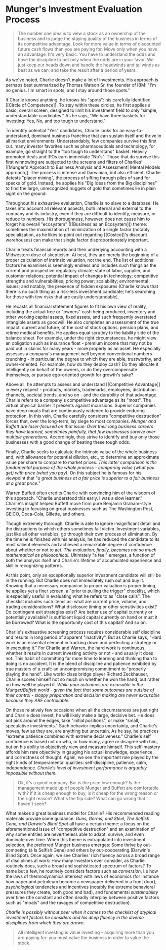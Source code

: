 # Munger's Investment Evaluation Process

> The number one idea is to view a stock as an ownership of the business and to judge the staying quality of the business in terms of its competitive advantage. Look for more value in terms of discounted future cash flows than you are paying for. Move only when you have an advantage. It's very basic. You have to understand the odds and have the discipline to bet only when the odds are in your favor. We just keep our heads down and handle the headwinds and tailwinds as best as we can, and take the result after a period of years.

As we've noted, Charlie doesn't make a lot of investments. His approach is perhaps best summarized by Thomas Watson Sr, the founder of IBM: "I'm no genius. I'm smart in spots, and I stay around those spots."

If Charlie knows anything, he knows his "spots": his carefully identified [[Circle of Competence]]. To stay within these circles, he first applies a basic, overall screen, designed to limit his investment field to only "simple, understandable candidates." As he says, "We have three baskets for investing: Yes, No, and too tough to understand."

To identify potential "Yes" candidates, Charlie looks for an easy-to-understand, dominant business franchise that can sustain itself and thrive in all market environments. 
Understandably, few companies survive this first cut. many investor favorites such as pharmaceuticals and technology, for example, go straight to the "too tough to understand" basket. Heavily promoted deals and IPOs  earn immediate "No's". Those that do survive this first winnowing are subjected to the screens and filters of Charlies' [[Munger's Approach to Business Analysis and Assessment| Mental Models approach]]. The process is intense and Darwinian, but also efficient. Charlie detests "placer mining", the process of sifting through piles of sand for specks of gold. Instead, he applies his "Big Ideas from the Big disciplines" to find the large, unrecognized nuggets of gold that sometimes lie in plain sight on the ground.

Throughout his exhaustive evaluation, Charlie is no slave to a database: He takes into account all relevant aspects, both internal and external to the company and its industry, even if they are difficult to identify, measure, or reduce to numbers. His thoroughness, however, does not cause him to forget his overall "ecosystem" ([[Business as an Ecosystem]]) theme: sometimes the maximization of minimization of a single factor (notably specialization, as he likes to point out regarding [[Costco]]'s discount warehouses) can make that single factor disproportionately important.

Charlie treats financial reports and their underlying accounting with a Midwestern dose of skepticism. At best, they are merely the beginning of a proper calculation of intrinsic valuation, not the end. The list of additional factors he examines is seemingly endless and includes such things as the current and prospective regulatory climate; state of labor, supplier, and customer relations; potential impact of changes in technology; competitive strengths and vulnerabilities; pricing power; scalability; environmental issues; and notably, the presence of hidden exposures (Charlie knows that there is no such thing as a risk-less investment candidate; he's searching for those with few risks that are easily understandable). 

He recasts all financial statement figures to fit his own view of reality, including the actual free or "owners" cash being produced, inventory and other working capital assets, fixed assets, and such frequently overstated intangible assets as goodwill. He also completes an assessment of the true impact, current and future, of the cost of stock options, pension plans, and retiree medical benefits. He applies equal scrutiny to the liability side of the balance sheet. For example, under the right circumstances, he might view an obligation such as insurance float - premium income that may not be paid out in claims for many years - more properly as an asset. He especially assesses a company's management well beyond conventional numbers crunching - in particular, the degree to which they are able, trustworthy, and owner-oriented. For example, how do they deploy cash? Do they allocate it intelligently on behalf of the owners, or do they overcompensate themselves, or pursue ego-oriented growth for growth's sake?

Above all, he attempts to assess and understand [[Competitive Advantage]] in every respect - products, markets, trademarks, employees, distribution channels, societal trends, and so on - and the durability of that advantage. Charlie refers to a company's competitive advantage as its "moat". The virtual physical barrier it presents against incursions. Superior companies have deep moats that are continuously widened to provide enduring protection. In this vein, Charlie carefully considers  "competitive destruction" forces that, over the long-term, lay siege to most companies. *Munger and Buffett are laser-focused on that issue: Over their long business careers they have learned, sometimes painfully, that few businesses survive over multiple generations.* Accordingly, they strive to identify and buy only those businesses with a good change of beating these tough odds.

Finally, Charlie seeks to calculate the intrinsic value of the whole business and, with allowance for potential dilution, etc., to determine an approximate value per share to compare to market prices. *This latter comparison is the fundamental purpose of the whole process - comparing value (what you get) with price (what you pay).* On this subject he is famous for his viewpoint that "*a great business at a fair price is superior to a fair business at a great price.*" 

Warren Buffett often credits Charlie with convincing him of the wisdom of this approach. "Charlie understood this early. I was a slow learner." Charlie's insight helped Buffett move from pure Benjamin Graham-style investing to focusing on great businesses such as The Washington Post, GEICO, Coca-Cola, Gillette, and others.

Though extremely thorough, Charlie is able to ignore insignificant detail and the distractions to which others sometimes fall victim. Investment variables, just like all other variables, go through their own process of elimination. By the time he is finished with his analysis, he has reduced the candidate to its most salient elements and achieved a remarkable degree of confidence about whether or not to act. *The evaluation, finally, becomes not so much mathematical as philosophical.* Ultimately "a feel" emerges, a function of both the analysis itself and Charlie's lifetime of accumulated experience and skill in recognizing patterns. 

At this point, only an exceptionally superior investment candidate will still be in the running. But Charlie does not immediately rush out and buy it. Knowing that a necessary companion to proper valuation is proper timing, he applies yet a finer screen, a "prior to pulling the trigger" checklist, which is especially useful in evaluating what he refers to as "close calls". The checklist includes such items as: what are current price, volume, and trading considerations? What disclosure timing  or other sensitivities exist? Do contingent exit strategies exist? Are better use of capital currently or potentially available? is sufficient liquid capital currently on hand or must it be borrowed? What is the opportunity cost of this capital? And so on.

Charlie's exhaustive screening process requires considerable self discipline and results in long period of apparent "inactivity". But as Charlie says, "Hard work is an essential element in tracking down and perfecting a strategy or in executing it." For Charlie and Warren, the hard work is continuous, whether it results in current investing activity or not - and usually it does not. 
This habit of committing far more time to learning and thinking than to doing is no accident. It is the blend of discipline and patience exhibited by true masters of a craft: an uncompromising commitment to "properly playing the hand". Like world-class bridge player Richard Zeckhauser, Charlie scores himself not so much on whether he won the hand, but rather on how well he played it. *While poor outcomes are excusable in the Munger/Buffett world - given the fact that some outcomes are outside of their control - sloppy preparation and decision making are never excusable because they ARE controllable.*

On those relatively few occasions when all the circumstances are just right and Charlie does invest, he will likely make a large, decisive bet. He does not pick around the edges, take "initial positions", or make "small, speculative investments." Such behavior implies uncertainty, and Charlie's moves, few as they are, are anything but uncertain. As he say, he practices "extreme patience combined with extreme decisiveness." Charlie's self confidence is based not on who, or how many, agree or disagree with him, but on his ability to objectively view and measure himself. This self-mastery affords him rare objectivity in gauging his actual knowledge, experience, and correctness of thought. Again, we see the important role played by the right kinds of temperamental qualities: self-discipline, patience, calm, independence. *Charlie's level of investment performance is arguably impossible without them.*


> Ok, it's a good company. But is the price low enough? Is the management made up of people Munger and Buffett are comfortable with? If it is cheap enough to buy, is it cheap for the wrong reason or the right reason? What's the flip side? What can go wrong that I haven't seen?

What makes a great business model for Charlie? His recommended reading materials provide some guidance. *Guns, Germs, and Steel, The Selfish Gene, and Darwin's Blind Spot* all have a certain theme: a focus on the aforementioned issue of "competitive destruction" and an examination of why some entities are nevertheless able to adapt, survive, and even dominate over time. When this theme is extrapolated into investment selection, the preferred Munger business emerges: Some thrive by out-competing (à la Selfish Gene) and others by out-cooperating (Darwin's Blind Spot). Once again, we see Charlies' rich fluency across a broad range of disciplines at work: How many investors ever consider, as Charlie routinely does, such a broad and sophisticated spectrum of factors? To name but a few, he routinely considers factors such as *conversion*, i.e how the laws of thermodynamics intersect with laws of economics (for instance how paper and petroleum become a newspaper delivered in a front door), *psychological* tendencies and incentives (notably the extreme behavioral pressures they create, both good and bad), and fundamental *sustainability* over time (the constant and often deadly interplay between positive factors such as "moats" and the ravages of competitive destruction). 

*Charlie is possibly without peer when it comes to the checklist of atypical investment factors he considers and his deep fluency in the diverse disciplines from which they are drawn.*


> All intelligent investing is value investing - acquiring more than you are paying for: you must value the business in order to value the stock.